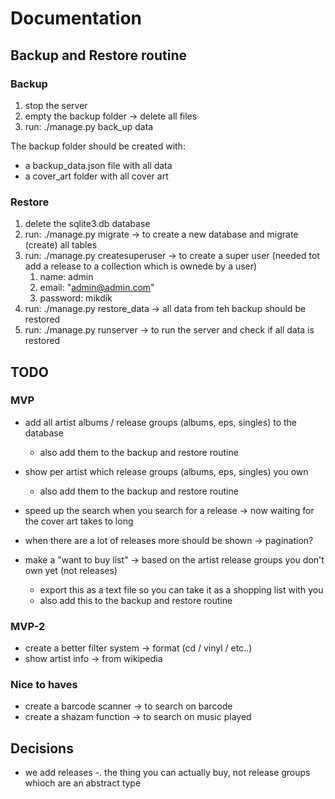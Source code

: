 # Documentation

## Backup and Restore routine

### Backup

1. stop the server
2. empty the backup folder -> delete all files
3. run: ./manage.py back_up data

The backup folder should be created with:

* a backup_data.json file with all data
* a cover_art folder with all cover art

### Restore

1. delete the sqlite3.db database
2. run: ./manage.py migrate -> to create a new database and migrate (create) all tables
3. run: ./manage.py createsuperuser -> to create a super user (needed tot add a release to a collection which is ownede by a user)
   1. name: admin
   2. email: "admin@admin.com"
   3. password: mikdik
4. run: ./manage.py restore_data -> all data from teh backup should be restored
5. run: ./manage.py runserver -> to run the server and check if all data is restored

## TODO

### MVP

* add all artist albums / release groups (albums, eps, singles) to the database
  * also add them to the backup and restore routine
* show per artist which release groups (albums, eps, singles) you own
  * also add them to the backup and restore routine
* speed up the search when you search for a release -> now waiting for the cover art takes to long
* when there are a lot of releases more should be shown -> pagination?

* make a "want to buy list" -> based on the artist release groups you don't own yet (not releases)
  * export this as a text file so you can take it as a shopping list with you
  * also add this to the backup and restore routine

### MVP-2

* create a better filter system -> format (cd / vinyl / etc..)
* show artist info -> from wikipedia

### Nice to haves

* create a barcode scanner -> to search on barcode
* create a shazam function -> to search on music played

## Decisions

* we add releases -. the thing you can actually buy, not release groups whioch are an abstract type
